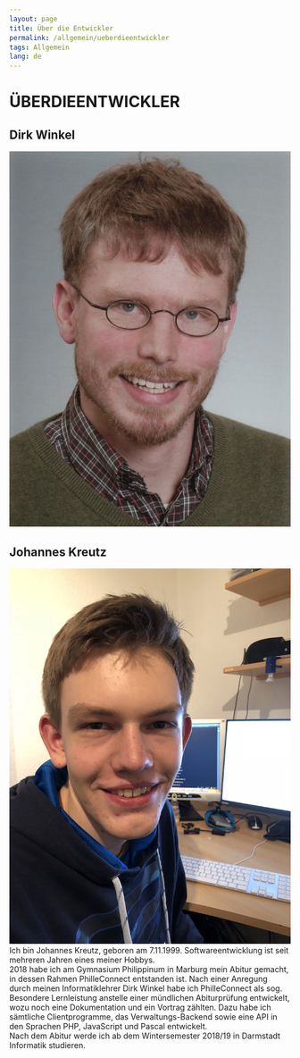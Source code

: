 ```yaml
---
layout: page
title: Über die Entwickler
permalink: /allgemein/ueberdieentwickler
tags: Allgemein
lang: de
---
```


# **ÜBER**DIE**ENTWICKLER**

<div class="about-container">
  <div class="about-content">
    <h2>Dirk Winkel</h2>
    <img class="about-image" alt="Dirk Winkel" src="/assets/images/dwinkel.jpg"/>

  </div>
  <div class="about-content">
    <h2>Johannes Kreutz</h2>
    <img class="about-image" alt="Johannes Kreutz" src="/assets/images/jkreutz.jpg"/>
    Ich bin Johannes Kreutz, geboren am 7.11.1999. Softwareentwicklung ist seit mehreren Jahren eines meiner Hobbys.<br />2018 habe ich am Gymnasium Philippinum in Marburg mein Abitur gemacht, in dessen Rahmen PhilleConnect entstanden ist. Nach einer Anregung durch meinen Informatiklehrer Dirk Winkel habe ich PhilleConnect als sog. Besondere Lernleistung anstelle einer mündlichen Abiturprüfung entwickelt, wozu noch eine Dokumentation und ein Vortrag zählten. Dazu habe ich sämtliche Clientprogramme, das Verwaltungs-Backend sowie eine API in den Sprachen PHP, JavaScript und Pascal entwickelt.<br />Nach dem Abitur werde ich ab dem Wintersemester 2018/19 in Darmstadt Informatik studieren.
  </div>
</div>
